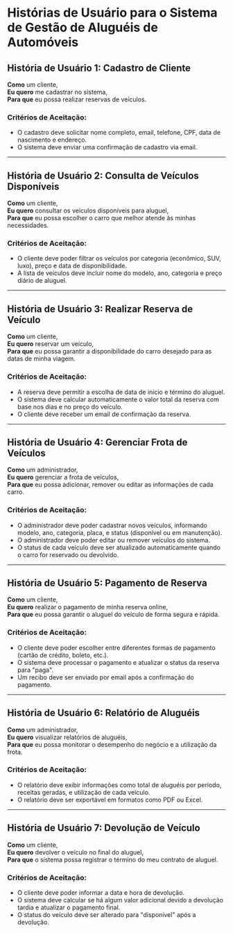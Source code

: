 # Histórias de Usuário para o Sistema de Gestão de Aluguéis de Automóveis

## História de Usuário 1: Cadastro de Cliente
**Como** um cliente,  
**Eu quero** me cadastrar no sistema,  
**Para que** eu possa realizar reservas de veículos.

### Critérios de Aceitação:
- O cadastro deve solicitar nome completo, email, telefone, CPF, data de nascimento e endereço.
- O sistema deve enviar uma confirmação de cadastro via email.
  
---

## História de Usuário 2: Consulta de Veículos Disponíveis
**Como** um cliente,  
**Eu quero** consultar os veículos disponíveis para aluguel,  
**Para que** eu possa escolher o carro que melhor atende às minhas necessidades.

### Critérios de Aceitação:
- O cliente deve poder filtrar os veículos por categoria (econômico, SUV, luxo), preço e data de disponibilidade.
- A lista de veículos deve incluir nome do modelo, ano, categoria e preço diário de aluguel.

---

## História de Usuário 3: Realizar Reserva de Veículo
**Como** um cliente,  
**Eu quero** reservar um veículo,  
**Para que** eu possa garantir a disponibilidade do carro desejado para as datas de minha viagem.

### Critérios de Aceitação:
- A reserva deve permitir a escolha de data de início e término do aluguel.
- O sistema deve calcular automaticamente o valor total da reserva com base nos dias e no preço do veículo.
- O cliente deve receber um email de confirmação da reserva.

---

## História de Usuário 4: Gerenciar Frota de Veículos
**Como** um administrador,  
**Eu quero** gerenciar a frota de veículos,  
**Para que** eu possa adicionar, remover ou editar as informações de cada carro.

### Critérios de Aceitação:
- O administrador deve poder cadastrar novos veículos, informando modelo, ano, categoria, placa, e status (disponível ou em manutenção).
- O administrador deve poder editar ou remover veículos do sistema.
- O status de cada veículo deve ser atualizado automaticamente quando o carro for reservado ou devolvido.

---

## História de Usuário 5: Pagamento de Reserva
**Como** um cliente,  
**Eu quero** realizar o pagamento de minha reserva online,  
**Para que** eu possa garantir o aluguel do veículo de forma segura e rápida.

### Critérios de Aceitação:
- O cliente deve poder escolher entre diferentes formas de pagamento (cartão de crédito, boleto, etc.).
- O sistema deve processar o pagamento e atualizar o status da reserva para "paga".
- Um recibo deve ser enviado por email após a confirmação do pagamento.

---

## História de Usuário 6: Relatório de Aluguéis
**Como** um administrador,  
**Eu quero** visualizar relatórios de aluguéis,  
**Para que** eu possa monitorar o desempenho do negócio e a utilização da frota.

### Critérios de Aceitação:
- O relatório deve exibir informações como total de aluguéis por período, receitas geradas, e utilização de cada veículo.
- O relatório deve ser exportável em formatos como PDF ou Excel.

---

## História de Usuário 7: Devolução de Veículo
**Como** um cliente,  
**Eu quero** devolver o veículo no final do aluguel,  
**Para que** o sistema possa registrar o término do meu contrato de aluguel.

### Critérios de Aceitação:
- O cliente deve poder informar a data e hora de devolução.
- O sistema deve calcular se há algum valor adicional devido a devolução tardia e atualizar o pagamento final.
- O status do veículo deve ser alterado para "disponível" após a devolução.
